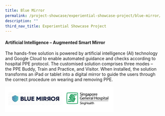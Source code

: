 ```yaml
---
title: Blue Mirror
permalink: /project-showcase/experiential-showcase-project/blue-mirror/
description: ""
third_nav_title: Experiential Showcase Project
---
```

#### Artificial Intelligence – Augmented Smart Mirror 

The hands-free solution is powered by artificial intelligence (AI) technology and Google Cloud to enable automated guidance and checks according to hospital PPE protocol. The customised solution comprises three modes – the PPE Buddy, Train and Practice, and Visitor. When installed, the solution transforms an iPad or tablet into a digital mirror to guide the users through the correct procedure on wearing and removing PPE.  

<img style="width:70%" src="/images/Experiential%20Showcases/Nursing%20Software%20Smart%20Mirror/blue%20mirror%20logos.png">